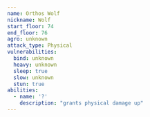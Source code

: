 ```yaml
---
name: Orthos Wolf
nickname: Wolf
start_floor: 74
end_floor: 76
agro: unknown
attack_type: Physical
vulnerabilities:
  bind: unknown
  heavy: unknown
  sleep: true
  slow: unknown
  stun: true
abilities:
  - name: '?'
    description: "grants physical damage up"
---
```

